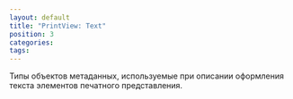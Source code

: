 ```yaml
---
layout: default
title: "PrintView: Text"
position: 3
categories: 
tags: 
---
```


Типы объектов метаданных, используемые при описании оформления текста элементов печатного представления.

   



 

 

